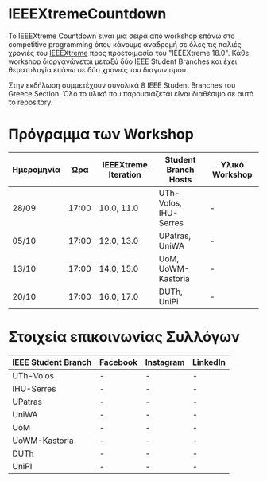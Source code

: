 # IEEEXtremeCountdown
Το IEEEXtreme Countdown είναι μια σειρά από workshop επάνω στο competitive programming όπου κάνουμε αναδρομή σε όλες τις παλιές χρονιές του [IEEEXtreme](https://ieeextreme.org/) προς προετοιμασία του "IEEEXtreme 18.0".
Κάθε workshop διοργανώνεται μεταξύ δύο IEEE Student Branches και έχει θεματολογία επάνω σε δύο χρονιές του διαγωνισμού.

Στην εκδήλωση συμμετέχουν συνολικά 8 IEEE Student Branches του Greece Section. Όλο το υλικό που παρουσιάζεται είναι διαθέσιμο σε αυτό το repository.

# Πρόγραμμα των Workshop

|Ημερομηνία|Ώρα|IEEEXtreme Iteration|Student Branch Hosts|Υλικό Workshop|
|---|---|---|---|---|
|28/09|17:00|10.0, 11.0|UTh-Volos, IHU-Serres|-|
|05/10|17:00|12.0, 13.0|UPatras, UniWA|-|
|13/10|17:00|14.0, 15.0|UoM, UoWM-Kastoria|-|
|20/10|17:00|16.0, 17.0|DUTh, UniPi|-|

# Στοιχεία επικοινωνίας Συλλόγων

|ΙΕΕΕ Student Branch|Facebook|Instagram|LinkedIn|
|---|---|---|---|
|UTh-Volos|-|-|-|
|IHU-Serres|-|-|-| 
|UPatras|-|-|-| 
|UniWA|-|-|-| 
|UoM|-|-|-| 
|UoWM-Kastoria|-|-|-| 
|DUTh|-|-|-| 
|UniPI|-|-|-| 
